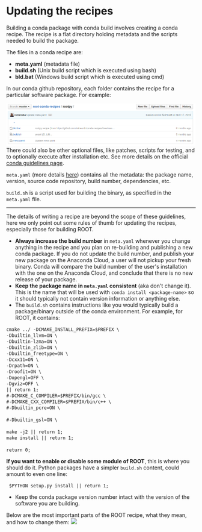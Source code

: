 # Updating the recipes
Building a conda package with conda build involves creating a conda recipe. The recipe is a flat directory holding metadata and the scripts needed to build the package.

The files in a conda recipe are:
* **meta.yaml** (metadata file)
* **build.sh** (Unix build script which is executed using bash)
* **bld.bat** (Windows build script which is executed using cmd)

In our conda github repository, each folder contains the recipe for a particular software package. For example:

![](gitbook2.png)
There could also be other optional files, like patches, scripts for testing, and to optionally execute after installation etc. See more details on the official [conda guidelines page](http://conda.pydata.org/).

```meta.yaml``` (more details [here](http://conda.pydata.org/docs/building/meta-yaml.html)) contains all the metadata: the package name, version, source code repository, build number, dependencies, etc.

```build.sh``` is a script used for building the binary, as specified in the ```meta.yaml``` file. 


---


The details of writing a recipe are beyond the scope of these guidelines, here we only point out some rules of thumb for updating the recipes, especially those for building ROOT.

* **Always increase the build number** in ```meta.yaml``` whenever you change anything in the recipe and you plan on re-building and publishing a new conda package. If you do not update the build number, and publish your new package on the Anaconda Cloud, a user will not pickup your fresh binary. Conda will compare the build number of the user's installation with the one on the Anaconda Cloud, and conclude that there is no new release of your package. 
* **Keep the package name in ```meta.yaml``` consistent** (aka don't change it). This is the name that will be used with ```conda install <package-name>``` so it should typically not contain version information or anything else.
* The ```build.sh``` contains instructions like you would typically build a package/binary outside of the conda environment. For example, for ROOT, it contains:


```
cmake ../ -DCMAKE_INSTALL_PREFIX=$PREFIX \
-Dbuiltin_llvm=ON \
-Dbuiltin-lzma=ON \
-Dbuiltin_zlib=ON \
-Dbuiltin_freetype=ON \
-Dcxx11=ON \
-Drpath=ON \
-Droofit=ON \
-Dopengl=OFF \
-Dgviz=OFF \
|| return 1;
#-DCMAKE_C_COMPILER=$PREFIX/bin/gcc \
#-DCMAKE_CXX_COMPILER=$PREFIX/bin/c++ \
#-Dbuiltin_pcre=ON \

#-Dbuiltin_gsl=ON \

make -j2 || return 1;
make install || return 1;

return 0;
```
**If you want to enable or disable some module of ROOT**, this is where you should do it. Python packages have a simpler ```build.sh``` content, could amount to even one line:

```
 $PYTHON setup.py install || return 1;
```
* Keep the conda package version number intact with the version of the software you are building.
 
Below are the most important parts of the ROOT recipe, what they mean, and how to change them:
![](image4198.png)








